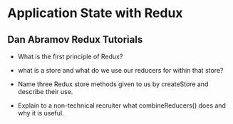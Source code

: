 # Application State with Redux

## Dan Abramov Redux Tutorials

- What is the first principle of Redux?

- what is a store and what do we use our reducers for within that store?

- Name three Redux store methods given to us by createStore and describe their use.

- Explain to a non-technical recruiter what combineReducers() does and why it is useful.
